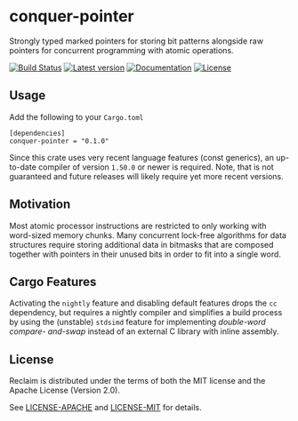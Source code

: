 # conquer-pointer

Strongly typed marked pointers for storing bit patterns alongside raw pointers
for concurrent programming with atomic operations.

[![Build Status](https://travis-ci.org/oliver-giersch/reclaim.svg?branch=master)](
https://travis-ci.org/oliver-giersch/conquer-pointer)
[![Latest version](https://img.shields.io/crates/v/conquer-pointer.svg)](
https://crates.io/crates/conquer-pointer)
[![Documentation](https://docs.rs/conquer-pointer/badge.svg)](https://docs.rs/conquer-pointer)
[![License](https://img.shields.io/badge/license-MIT%2FApache--2.0-blue.svg)](
https://github.com/oliver-giersch/conquer-pointer)

## Usage

Add the following to your `Cargo.toml`

```
[dependencies]
conquer-pointer = "0.1.0"
```

Since this crate uses very recent language features (const generics), an
up-to-date compiler of version `1.50.0` or newer is required.
Note, that is not guaranteed and future releases will likely require yet more
recent versions.

## Motivation

Most atomic processor instructions are restricted to only working with
word-sized memory chunks.
Many concurrent lock-free algorithms for data structures require storing
additional data in bitmasks that are composed together with pointers in their
unused bits in order to fit into a single word.

## Cargo Features

Activating the `nightly` feature and disabling default features drops the `cc`
dependency, but requires a nightly compiler and simplifies a build process by
using the (unstable) `stdsimd` feature for implementing *double-word compare-
and-swap* instead of an external C library with inline assembly.

## License

Reclaim is distributed under the terms of both the MIT license and the
Apache License (Version 2.0).

See [LICENSE-APACHE](LICENSE-APACHE) and [LICENSE-MIT](LICENSE-MIT) for details.

